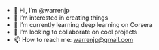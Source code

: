 - 👋 Hi, I’m @warrenjp
- 👀 I’m interested in creating things
- 🌱 I’m currently learning deep learning on Corsera
- 💞️ I’m looking to collaborate on cool projects
- 📫 How to reach me: warrenjp@gmail.com

<!---
warrenjp/warrenjp is a ✨ special ✨ repository because its `README.md` (this file) appears on your GitHub profile.
You can click the Preview link to take a look at your changes.
--->
